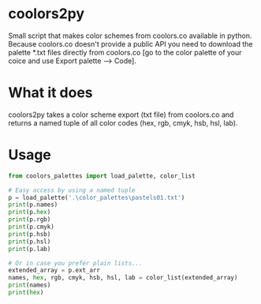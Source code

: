 # coolors2py
Small script that makes color schemes from coolors.co available in python.
Because coolors.co doesn't provide a public API you need to download the palette *.txt files directly from coolors.co [go to the color palette of your coice and use Export palette --> Code].

# What it does
coolors2py takes a color scheme export (txt file) from coolors.co and returns a named tuple of all color codes (hex, rgb, cmyk, hsb, hsl, lab).

# Usage
```python
from coolors_palettes import load_palette, color_list

# Easy access by using a named tuple
p = load_palette('.\color_palettes\pastels01.txt')
print(p.names)
print(p.hex)
print(p.rgb)
print(p.cmyk)
print(p.hsb)
print(p.hsl)
print(p.lab)

# Or in case you prefer plain lists...
extended_array = p.ext_arr
names, hex, rgb, cmyk, hsb, hsl, lab = color_list(extended_array)
print(names)
print(hex)
```
